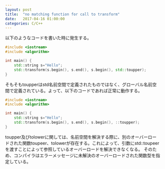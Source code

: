 ```yaml
---
layout: post
title:  "no matching function for call to transform"
date:   2017-04-16 01:00:00
categories: C/C++
---
```


以下のようなコードを書いた時に発生する。

```c++
#include <iostream>
#include <algorithm>

int main() {
    std::string s="Hello";
    std::transform(s.begin(), s.end(), s.begin(), std::toupper);
}
```

そもそもtoupperはstd名前空間で定義されたものではなく、グローバル名前空間で定義されている。よって、以下のコードであれば正常に動作する。

```c++
#include <iostream>
#include <algorithm>

int main() {
    std::string s="Hello";
    std::transform(s.begin(), s.end(), s.begin(), ::toupper);
}
```

toupper及びtolowerに関しては、名前空間を解決する際に、別のオーバーロードされた関数toupeer、tolowerが存在する。これによって、引数にstd::toupeerを渡すことによって参照しているオーバーロードを解決できなくなる。
そのため、コンパイラはエラーメッセージに未解決のオーバーロードされた関数型を指定している。
